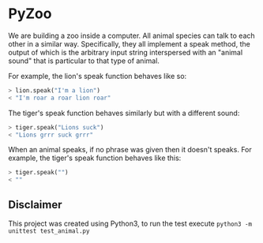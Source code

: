 # PyZoo

We are building a zoo inside a computer.
All animal species can talk to each other in a similar way. Specifically, they all implement a speak method, the output of which is the arbitrary input string interspersed with an "animal sound" that is particular to that type of animal.

For example, the lion's speak function behaves like so:

```py
> lion.speak("I'm a lion")
< "I'm roar a roar lion roar"
```

The tiger's speak function behaves similarly but with a different sound:

```py
> tiger.speak("Lions suck")
< "Lions grrr suck grrr"
```

When an animal speaks, if no phrase was given then it doesn't speaks.
For example, the tiger's speak function behaves like this:

```py
> tiger.speak("")
< ""
```

## Disclaimer
This project was created using Python3, to run the test execute `python3 -m unittest test_animal.py`